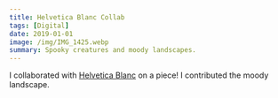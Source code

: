 ```yaml
---
title: Helvetica Blanc Collab
tags: [Digital]
date: 2019-01-01
image: /img/IMG_1425.webp
summary: Spooky creatures and moody landscapes.
---
```


I collaborated with [Helvetica Blanc](helveticablanc.com) on a piece! I contributed the moody landscape.